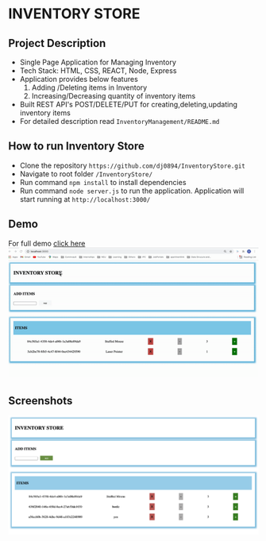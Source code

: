 
# INVENTORY STORE

## Project Description
* Single Page Application for Managing Inventory
* Tech Stack: HTML, CSS, REACT, Node, Express
* Application provides below features
    1. Adding /Deleting items in Inventory
    2. Increasing/Decreasing quantity of inventory items
* Built REST API's POST/DELETE/PUT for creating,deleting,updating inventory items
* For detailed description read ```InventoryManagement/README.md```

## How to run Inventory Store
* Clone the repository ```https://github.com/dj0894/InventoryStore.git```
* Navigate to root folder ```/InventoryStore/```
* Run command ```npm install``` to install dependencies
* Run command ```node server.js``` to run the application. Application will start running at ```http://localhost:3000/```

## Demo
 For full demo [click here](https://drive.google.com/drive/u/0/folders/111ZBqSCnZ2QWN0FtnDhR8udxgrfTYf5e)
 ![InventoryStoreGif](./demo/InventoryStoreDemo.gif)

## Screenshots
![Screenshot](./screenshots/InventoryStoreScreenShot1.png)










